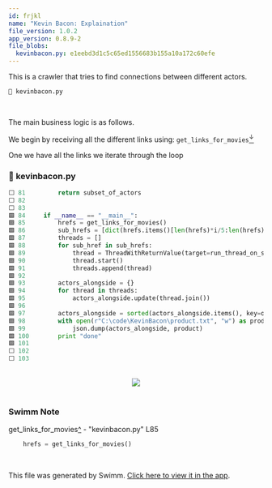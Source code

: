 ```yaml
---
id: frjkl
name: "Kevin Bacon: Explaination"
file_version: 1.0.2
app_version: 0.8.9-2
file_blobs:
  kevinbacon.py: e1eebd3d1c5c65ed1556683b155a10a172c60efe
---
```


This is a crawler that tries to find connections between different actors.

`📄 kevinbacon.py`




<br/>

The main business logic is as follows.

We begin by receiving all the different links using: `get_links_for_movies`[<sup id="2edId2">↓</sup>](#f-2edId2)

One we have all the links we iterate through the loop
<!-- NOTE-swimm-snippet: the lines below link your snippet to Swimm -->
### 📄 kevinbacon.py
```python
⬜ 81         return subset_of_actors
⬜ 82     
⬜ 83     
🟩 84     if __name__ == "__main__":
🟩 85         hrefs = get_links_for_movies()
🟩 86         sub_hrefs = [dict(hrefs.items()[len(hrefs)*i/5:len(hrefs)*(i+1)/5]) for i in xrange(5)]
🟩 87         threads = []
🟩 88         for sub_href in sub_hrefs:
🟩 89             thread = ThreadWithReturnValue(target=run_thread_on_subdict, args=[sub_href])
🟩 90             thread.start()
🟩 91             threads.append(thread)
🟩 92     
🟩 93         actors_alongside = {}
🟩 94         for thread in threads:
🟩 95             actors_alongside.update(thread.join())
🟩 96     
🟩 97         actors_alongside = sorted(actors_alongside.items(), key=operator.itemgetter(1))
🟩 98         with open(r"C:\code\KevinBacon\product.txt", "w") as product:
🟩 99             json.dump(actors_alongside, product)
🟩 100        print "done"
🟩 101    
⬜ 102    
⬜ 103    
```

<br/>

<div align="center"><img src="https://media0.giphy.com/media/p4dO7CJCpBStMDp22V/giphy.gif?cid=d56c4a8bjod78uow85pxe8s74e70nfyfodzrwu7f1hyi7h3z&rid=giphy.gif&ct=g" style="width:'50%'"/></div>

<br/>

<!-- THIS IS AN AUTOGENERATED SECTION. DO NOT EDIT THIS SECTION DIRECTLY -->
### Swimm Note

<span id="f-2edId2">get_links_for_movies</span>[^](#2edId2) - "kevinbacon.py" L85
```python
    hrefs = get_links_for_movies()
```

<br/>

This file was generated by Swimm. [Click here to view it in the app](https://swimm-web-app.web.app/repos/Z2l0aHViJTNBJTNBVG9tSGFua3MlM0ElM0Fqam9vbm4x/docs/frjkl).
